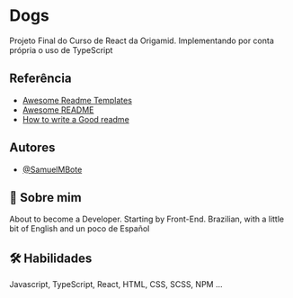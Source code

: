 # Dogs

Projeto Final do Curso de React da Origamid.
Implementando por conta própria o uso de TypeScript

## Referência

- [Awesome Readme Templates](https://awesomeopensource.com/project/elangosundar/awesome-README-templates)
- [Awesome README](https://github.com/matiassingers/awesome-readme)
- [How to write a Good readme](https://bulldogjob.com/news/449-how-to-write-a-good-readme-for-your-github-project)

## Autores

- [@SamuelMBote](https://github.com/SamuelMBote)

## 🚀 Sobre mim

About to become a Developer. Starting by Front-End. Brazilian, with a little bit of English and un poco de Español

## 🛠 Habilidades

Javascript, TypeScript, React, HTML, CSS, SCSS, NPM ...

